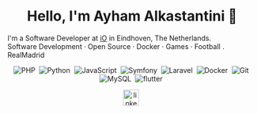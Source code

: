 <h1 align="center">Hello, I'm Ayham Alkastantini 👋</h1>

I'm a Software Developer at [iO](https://iodigital.com) in Eindhoven, The Netherlands.  
Software Development · Open Source · Docker · Games · Football . RealMadrid

<p align="center">
  <img src="https://api.iconify.design/fontisto/php.svg?color=%23787CB5&height=32" alt="PHP"/>&nbsp;
  <img src="https://api.iconify.design/logos/python.svg?width=32" alt="Python"/>&nbsp;
  <img src="https://api.iconify.design/logos/javascript.svg?width=32" alt="JavaScript"/>&nbsp;
  <img src="https://api.iconify.design/vscode-icons/file-type-symfony.svg?width=32" alt="Symfony"/>&nbsp;
  <img src="https://api.iconify.design/logos/laravel.svg?width=32" alt="Laravel"/>&nbsp;
  <img src="https://api.iconify.design/logos/docker-icon.svg?width=32" alt="Docker"/>&nbsp;
  <img src="https://api.iconify.design/bx:bxl-git.svg?color=%23f1502f&width=32" alt="Git"/>&nbsp;
  <img src="https://api.iconify.design/logos/mysql-icon.svg?width=32" alt="MySQL"/>&nbsp;
  <img src="https://icon-sets.iconify.design/logos/flutter-icon.svg?width=32" alt="flutter"/>&nbsp;
</p>

<p align="center">
  <a href="https://nl.linkedin.com/in/ayham-alkastantini-1386a0139" title="linkedin" target="_blank"><img src="https://api.iconify.design/logos/linkedin-icon.svg?width=32" alt="linkedin" width="32" height="32"/></a>&nbsp;
</p>

<!--
**Ayhamalkastantini/Ayhamalkastantini/** is a ✨ _special_ ✨ repository because its `README.md` (this file) appears on your GitHub profile.

Here are some ideas to get you started:

- 🔭 I’m currently working on ...
- 🌱 I’m currently learning ...
- 👯 I’m looking to collaborate on ...
- 🤔 I’m looking for help with ...
- 💬 Ask me about ...
- 📫 How to reach me: ...
- 😄 Pronouns: ...
- ⚡ Fun fact: ...
-->
